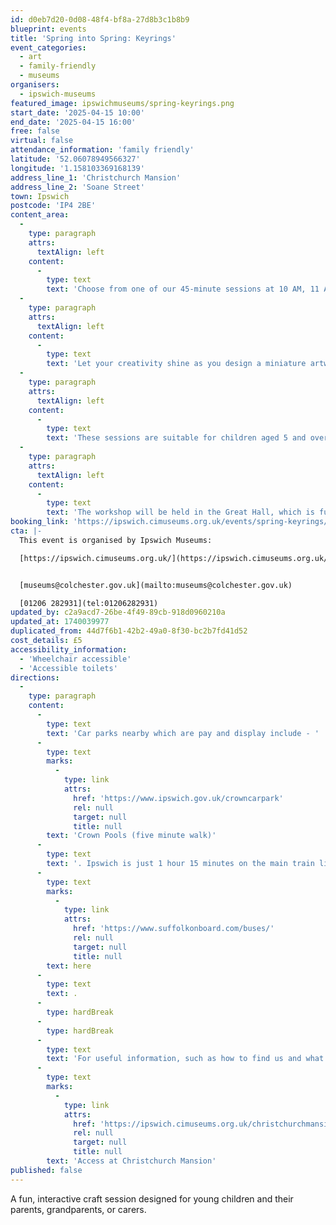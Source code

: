 ```yaml
---
id: d0eb7d20-0d08-48f4-bf8a-27d8b3c1b8b9
blueprint: events
title: 'Spring into Spring: Keyrings'
event_categories:
  - art
  - family-friendly
  - museums
organisers:
  - ipswich-museums
featured_image: ipswichmuseums/spring-keyrings.png
start_date: '2025-04-15 10:00'
end_date: '2025-04-15 16:00'
free: false
virtual: false
attendance_information: 'family friendly'
latitude: '52.06078949566327'
longitude: '1.158103369168139'
address_line_1: 'Christchurch Mansion'
address_line_2: 'Soane Street'
town: Ipswich
postcode: 'IP4 2BE'
content_area:
  -
    type: paragraph
    attrs:
      textAlign: left
    content:
      -
        type: text
        text: 'Choose from one of our 45-minute sessions at 10 AM, 11 AM, 1 PM, 2 PM, or 3 PM, and create your own badge and keyring inspired by Easter or spring.'
  -
    type: paragraph
    attrs:
      textAlign: left
    content:
      -
        type: text
        text: 'Let your creativity shine as you design a miniature artwork, which will be transformed into a badge and keyring for you to take home. You’ll also have the chance to make a beautifully decorated Easter card. All materials and equipment are provided, and our artist will provide full guidance.'
  -
    type: paragraph
    attrs:
      textAlign: left
    content:
      -
        type: text
        text: 'These sessions are suitable for children aged 5 and over, accompanied by a parent or carer who must remain throughout. Younger children are welcome but may find some activities challenging.'
  -
    type: paragraph
    attrs:
      textAlign: left
    content:
      -
        type: text
        text: 'The workshop will be held in the Great Hall, which is fully accessible and located on the ground floor. Come along and get creative!'
booking_link: 'https://ipswich.cimuseums.org.uk/events/spring-keyrings/'
cta: |-
  This event is organised by Ipswich Museums:

  [https://ipswich.cimuseums.org.uk/](https://ipswich.cimuseums.org.uk/) 


  [museums@colchester.gov.uk](mailto:museums@colchester.gov.uk)

  [01206 282931](tel:01206282931)
updated_by: c2a9acd7-26be-4f49-89cb-918d0960210a
updated_at: 1740039977
duplicated_from: 44d7f6b1-42b2-49a0-8f30-bc2b7fd41d52
cost_details: £5
accessibility_information:
  - 'Wheelchair accessible'
  - 'Accessible toilets'
directions:
  -
    type: paragraph
    content:
      -
        type: text
        text: 'Car parks nearby which are pay and display include - '
      -
        type: text
        marks:
          -
            type: link
            attrs:
              href: 'https://www.ipswich.gov.uk/crowncarpark'
              rel: null
              target: null
              title: null
        text: 'Crown Pools (five minute walk)'
      -
        type: text
        text: '. Ipswich is just 1 hour 15 minutes on the main train line from London to Norwich.  Arriving at Ipswich Station the museum is approximately 20 minute walk or short bus ride to the town centre. The museum is a five minute walk from Tower Ramparts bus station in the town centre - see the latest bus timetables '
      -
        type: text
        marks:
          -
            type: link
            attrs:
              href: 'https://www.suffolkonboard.com/buses/'
              rel: null
              target: null
              title: null
        text: here
      -
        type: text
        text: .
      -
        type: hardBreak
      -
        type: hardBreak
      -
        type: text
        text: 'For useful information, such as how to find us and what facilities Christchurch Mansion has, we recommend reading our Access information: '
      -
        type: text
        marks:
          -
            type: link
            attrs:
              href: 'https://ipswich.cimuseums.org.uk/christchurchmansionaccess/'
              rel: null
              target: null
              title: null
        text: 'Access at Christchurch Mansion'
published: false
---
```

A fun, interactive craft session designed for young children and their parents, grandparents, or carers.